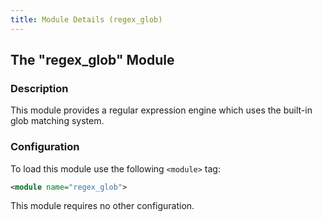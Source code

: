 ```yaml
---
title: Module Details (regex_glob)
---
```


## The "regex_glob" Module

### Description

This module provides a regular expression engine which uses the built-in glob matching system.

### Configuration

To load this module use the following `<module>` tag:

```xml
<module name="regex_glob">
```

This module requires no other configuration.
